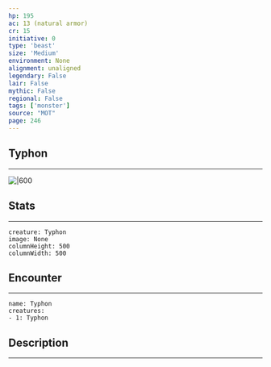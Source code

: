 ```yaml
---
hp: 195
ac: 13 (natural armor)
cr: 15
initiative: 0
type: 'beast'    
size: 'Medium'
environment: None
alignment: unaligned
legendary: False
lair: False
mythic: False
regional: False
tags: ['monster']
source: "MOT"
page: 246
---
```


## Typhon
---

![|600](D:/Program%20Files/5e.tools/img/bestiary/MOT/Typhon.jpg)

## Stats
---

```statblock
creature: Typhon
image: None
columnHeight: 500
columnWidth: 500
```

## Encounter
---

```encounter-table
name: Typhon
creatures:
- 1: Typhon
```

## Description
---




